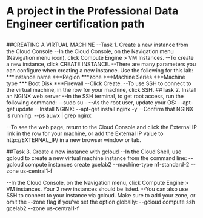 # A project in the Professional Data Engineer certification path
##
##
##CREATING A VIRTUAL MACHINE
--Task 1. Create a new instance from the Cloud Console
--In the Cloud Console, on the Navigation menu (Navigation menu icon), click Compute Engine > VM Instances.
--To create a new instance, click CREATE INSTANCE.
--There are many parameters you can configure when creating a new instance. Use the following for this lab:
***instance name
***Region
***zone
***Machine Series
***Machine type
*** Boot Disk
***Firewall
--Click Create.
--To use SSH to connect to the virtual machine, in the row for your machine, click SSH.
##Task 2. Install an NGINX web server
--In the SSH terminal, to get root access, run the following command:
         --sudo su -
--As the root user, update your OS:
         --apt-get update
--Install NGINX:
          --apt-get install nginx -y
--Confirm that NGINX is running:
          --ps auwx | grep nginx
          
--To see the web page, return to the Cloud Console and click the External IP link in the row for your machine, or add the External IP value to http://EXTERNAL_IP/ in a new browser window or tab.

##Task 3. Create a new instance with gcloud
--In the Cloud Shell, use gcloud to create a new virtual machine instance from the command line:
   --gcloud compute instances create gcelab2 --machine-type n1-standard-2 --zone us-central1-f
   
--In the Cloud Console, on the Navigation menu, click Compute Engine > VM instances. Your 2 new instances should be listed.
--You can also use SSH to connect to your instance via gcloud. Make sure to add your zone, or omit the --zone flag if you've set the option globally:
       --gcloud compute ssh gcelab2 --zone us-central1-f
